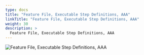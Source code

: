 ```yaml
---
type: docs
title: "Feature File, Executable Step Definitions, AAA"
linkTitle: "Feature File, Executable Step Definitions, AAA"
weight: 30
description: >
  Feature File, Executable Step Definitions, AAA
---
```


![Feature File, Executable Step Definitions, AAA](/images/bootcamp-slides/automated-tests-bootcamp/Slide30.PNG)
